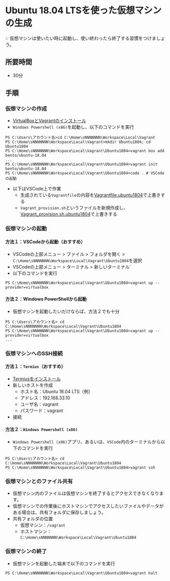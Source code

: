 # Ubuntu 18.04 LTSを使った仮想マシンの生成

:bulb: 仮想マシンは使いたい時に起動し、使い終わったら終了する習慣をつけましょう。

## 所要時間

- 30分

## 手順

### 仮想マシンの作成
- [VirtualBoxとVagrantのインストール](pc-virtualbox-vagrant.md)
- `Windows Powershell (x86)`を起動し、以下のコマンドを実行
```
PS C:\Users\アカウント名>cd C:\Home\sNNNNNNN\Workspace\Local\Vagrant
PS C:\Home\sNNNNNNN\Workspace\Local\Vagrant>mkdir Ubuntu1804; cd Ubuntu1804
PS C:\Home\sNNNNNNN\Workspace\Local\Vagrant\Ubuntu1804>vagrant box add bento/ubuntu-18.04
...
PS C:\Home\sNNNNNNN\Workspace\Local\Vagrant\Ubuntu1804>vagrant init bento/ubuntu-18.04
PS C:\Home\sNNNNNNN\Workspace\Local\Vagrant\Ubuntu1804>code . # VSCodeの起動
```
- 以下はVSCode上で作業
  - 生成されている`Vagrantfile`の内容を[Vagrantfile.ubuntu1804](vagrant/Vagrantfile.ubuntu1804)で上書きする
  - `Vagrant_provision.sh`というファイルを新規作成し、[Vagrant_provision.sh.ubuntu1804](vagrant/Vagrant_provision.sh.ubuntu1804)で上書きする

### 仮想マシンの起動

#### 方法１：VSCodeから起動（おすすめ）

- VSCodeの上部メニュー > ファイル > フォルダを開く > `C:\Home\sNNNNNNN\Workspace\Local\Vagrant\Ubuntu1804`を選択
- VSCodeの上部メニュー > ターミナル > 新しいターミナル`
- 以下のコマンドを実行
```
PS C:\Home\sNNNNNNN\Workspace\Local\Vagrant\Ubuntu1804>vagrant up --provider=virtualbox
```

#### 方法２：Windows PowerShellから起動

- 仮想マシンを起動したいだけならば、方法２でも十分
```
PS C:\Users\アカウント名> cd C:\Home\sNNNNNNN\Workspace\Local\Vagrant\Ubuntu1804
PS C:\Home\sNNNNNNN\Workspace\Local\Vagrant\Ubuntu1804>vagrant up --provider=virtualbox
...
```

### 仮想マシンへのSSH接続

#### 方法１：`Termius`（おすすめ）

- [Termiusをインストール](pc-termius.md)
- 新しいホストを作成
  - ホスト名：Ubuntu 18.04 LTS（例）
  - アドレス：192.168.33.10
  - ユーザ名：vagrant
  - パスワード：vagrant
- 接続

#### 方法２：`Windows Powershell (x86)`

- `Windows Powershell (x86)`アプリ、あるいは、`VSCode`内のターミナルから以下のコマンドを実行
```
PS C:\Users\アカウント名> cd C:\Home\sNNNNNNN\Workspace\Local\Vagrant\Ubuntu1804
PS C:\Home\sNNNNNNN\Workspace\Local\Vagrant\Ubuntu1804>vagrant ssh
```

### 仮想マシンとのファイル共有

- 仮想マシン内のファイルは仮想マシンを終了するとアクセスできなくなります。
- 仮想マシンでの作業後にホストマシンでアクセスしたいファイルやデータがある場合は、共有フォルダに保存しましょう。
- 共有フォルダの位置
  - 仮想マシン：`/vagrant`
  - ホストマシン：`C:\Home\sNNNNNNN\Workspace\Local\Vagrant\Ubuntu1804`

### 仮想マシンの終了

- 仮想マシンを起動した端末で以下のコマンドを実行
```
PS C:\Home\sNNNNNNN\Workspace\Local\Vagrant\Ubuntu1804>vagrant halt
```
